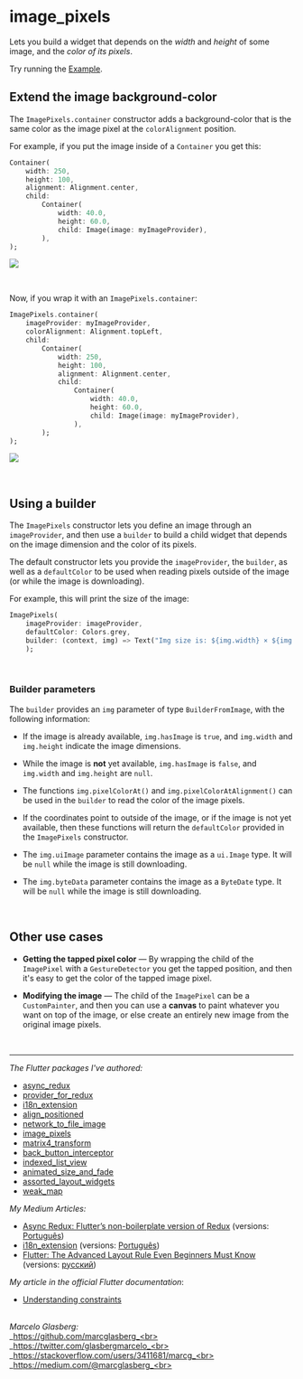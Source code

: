 # image_pixels

Lets you build a widget that depends on the _width_ and _height_ of some image, 
and the _color of its pixels_.

Try running the <a href="https://github.com/marcglasberg/image_pixels/blob/master/example/lib/main.dart">Example</a>.

## Extend the image background-color  
 
The `ImagePixels.container` constructor adds a background-color
that is the same color as the image pixel at the `colorAlignment` position.

For example, if you put the image inside of a `Container` you get this:

```dart   
Container(
    width: 250,
    height: 100,                           
    alignment: Alignment.center,
    child: 
        Container(    
            width: 40.0, 
            height: 60.0, 
            child: Image(image: myImageProvider),
        ),
);
```
 
![](https://github.com/marcglasberg/image_pixels/blob/master/example/lib/images/with_container.jpg)

<br>

Now, if you wrap it with an `ImagePixels.container`:

```dart
ImagePixels.container(
    imageProvider: myImageProvider,    
    colorAlignment: Alignment.topLeft,
    child: 
        Container(
            width: 250,
            height: 100,                           
            alignment: Alignment.center,
            child: 
                Container(    
                    width: 40.0, 
                    height: 60.0, 
                    child: Image(image: myImageProvider),
                ),
        );
);
```

![](https://github.com/marcglasberg/image_pixels/blob/master/example/lib/images/with_image_pixels.jpg)

<br>

## Using a builder

The `ImagePixels` constructor lets you define an image through an `imageProvider`,
and then use a `builder` to build a child widget that depends on the image dimension
and the color of its pixels.

The default constructor lets you provide the `imageProvider`, the `builder`, 
as well as a `defaultColor` to be used when reading pixels outside of the image 
(or while the image is downloading).

For example, this will print the size of the image:

```dart
ImagePixels(
    imageProvider: imageProvider,
    defaultColor: Colors.grey,
    builder: (context, img) => Text("Img size is: ${img.width} × ${img.height}"),
    );
```

<br>

### Builder parameters

The `builder` provides an `img` parameter of type `BuilderFromImage`, with the following information: 

* If the image is already available, `img.hasImage` is `true`, 
and `img.width` and `img.height` indicate the image dimensions.

* While the image is **not** yet available, 
`img.hasImage` is `false`, and `img.width` and `img.height` are `null`.

* The functions `img.pixelColorAt()` and `img.pixelColorAtAlignment()` 
can be used in the `builder` to read the color of the image pixels. 

* If the coordinates point to outside of the image, 
or if the image is not yet available, then these functions will return the
`defaultColor` provided in the `ImagePixels` constructor.

* The `img.uiImage` parameter contains the image as a `ui.Image` type. 
It will be `null` while the image is still downloading.

* The `img.byteData` parameter contains the image as a `ByteDate` type. 
It will be `null` while the image is still downloading.

<br>

## Other use cases

* **Getting the tapped pixel color** — 
By wrapping the child of the `ImagePixel` with a `GestureDetector` you get the tapped position, 
and then it's easy to get the color of the tapped image pixel.

* **Modifying the image** — 
The child of the `ImagePixel` can be a `CustomPainter`, 
and then you can use a **canvas** to paint whatever you want
on top of the image, or else create an entirely new image from the original image pixels.

<br>

***

*The Flutter packages I've authored:*
* <a href="https://pub.dev/packages/async_redux">async_redux</a>
* <a href="https://pub.dev/packages/provider_for_redux">provider_for_redux</a>
* <a href="https://pub.dev/packages/i18n_extension">i18n_extension</a>
* <a href="https://pub.dev/packages/align_positioned">align_positioned</a>
* <a href="https://pub.dev/packages/network_to_file_image">network_to_file_image</a>
* <a href="https://pub.dev/packages/image_pixels">image_pixels</a>
* <a href="https://pub.dev/packages/matrix4_transform">matrix4_transform</a>
* <a href="https://pub.dev/packages/back_button_interceptor">back_button_interceptor</a>
* <a href="https://pub.dev/packages/indexed_list_view">indexed_list_view</a>
* <a href="https://pub.dev/packages/animated_size_and_fade">animated_size_and_fade</a>
* <a href="https://pub.dev/packages/assorted_layout_widgets">assorted_layout_widgets</a>
* <a href="https://pub.dev/packages/weak_map">weak_map</a>

*My Medium Articles:*
* <a href="https://medium.com/flutter-community/https-medium-com-marcglasberg-async-redux-33ac5e27d5f6">Async Redux: Flutter’s non-boilerplate version of Redux</a> (versions: <a href="https://medium.com/flutterando/async-redux-pt-brasil-e783ceb13c43">Português</a>)
* <a href="https://medium.com/flutter-community/i18n-extension-flutter-b966f4c65df9">i18n_extension</a> (versions: <a href="https://medium.com/flutterando/qual-a-forma-f%C3%A1cil-de-traduzir-seu-app-flutter-para-outros-idiomas-ab5178cf0336">Português</a>)
* <a href="https://medium.com/flutter-community/flutter-the-advanced-layout-rule-even-beginners-must-know-edc9516d1a2">Flutter: The Advanced Layout Rule Even Beginners Must Know</a> (versions: <a href="https://habr.com/ru/post/500210/">русский</a>)

*My article in the official Flutter documentation*:
* <a href="https://flutter.dev/docs/development/ui/layout/constraints">Understanding constraints</a>

<br>_Marcelo Glasberg:_<br>
_https://github.com/marcglasberg_<br>
_https://twitter.com/glasbergmarcelo_<br>
_https://stackoverflow.com/users/3411681/marcg_<br>
_https://medium.com/@marcglasberg_<br>

